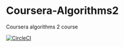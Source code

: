# Coursera-Algorithms2
Coursera algorithms 2 course

[![CircleCI](https://circleci.com/gh/matijavizintin/Coursera-Algorithms2/tree/master.svg?style=svg)](https://circleci.com/gh/matijavizintin/Coursera-Algorithms2/tree/master)
